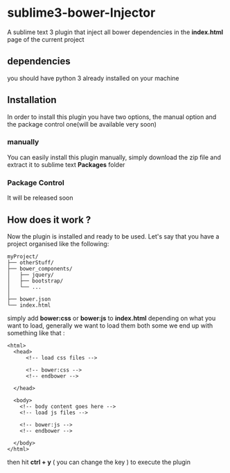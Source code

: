 # sublime3-bower-Injector
A sublime text 3 plugin that inject all bower dependencies
in the **index.html** page of the current project


## dependencies
you should have python 3 already installed on your machine

## Installation
In order to install this plugin you have two options,
the manual option and the package control one(will be available very soon)

### manually
You can easily install this plugin manually, simply download the zip file and extract it to sublime text   **Packages** folder

### Package Control
It will be released soon

## How does it work ?
Now the plugin is installed and ready to be used.
Let's say that you have a project organised like the following:

```
myProject/
├── otherStuff/
├── bower_components/
│   ├── jquery/
│   ├── bootstrap/
│   └── ...
│
├── bower.json  
└── index.html
```

simply add **bower:css** or **bower:js** to **index.html** depending on what you want to load, generally we want to load them both some we end up with something like that :

```
<html>
  <head>
      <!-- load css files -->

      <!-- bower:css -->
      <!-- endbower -->

  </head>

  <body>
    <!-- body content goes here -->
    <!-- load js files -->

    <!-- bower:js -->
    <!-- endbower -->

  </body>
</html>
```

then hit **ctrl + y** ( you can change the key ) to execute the plugin
